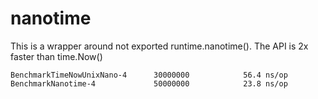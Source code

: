 # nanotime

This is a wrapper around not exported runtime.nanotime(). The API is 2x faster than time.Now()

    BenchmarkTimeNowUnixNano-4   	30000000	        56.4 ns/op
    BenchmarkNanotime-4          	50000000	        23.8 ns/op

